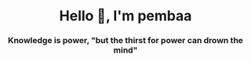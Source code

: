
<h1 align="center">Hello 👋, I'm pembaa</h1>
<h3 align="center">Knowledge is power, "but the thirst for power can drown the mind"</h3>

